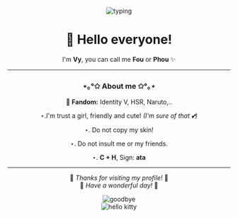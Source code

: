 <div align="center">

![typing](https://readme-typing-svg.herokuapp.com?font=Poppins&size=22&duration=4000&pause=1000&color=FF9FF3&center=true&vCenter=true&width=500&lines=Welcome+to+my+GitHub!;Nice+to+meet+you!;Have+a+beautiful+day+💖)

# 🎀 Hello everyone!  
I'm **Vy**, you can call me **Fou** or **Phou** ✨  

---

### ⋆｡°✩ About me ✩°｡⋆  
🌸 **Fandom:** Identity V, HSR, Naruto,..  

⋆.I'm trust a girl, friendly and cute! *(I'm sure of that 💕)*  

⋆. Do not copy my skin!  

⋆. Do not insult me ​​or my friends.  

⋆. **C + H**, Sign: **ata**

---

🎀 *Thanks for visiting my profile!* 🎀  
💌 *Have a wonderful day!* 💌  

</div>

<!-- 🌸 Sky Goodbye Effect 🌸 -->
<div align="center">
  <img src="https://readme-typing-svg.herokuapp.com?font=Pacifico&size=40&duration=4000&pause=1000&color=FF8EDB&center=true&vCenter=true&width=600&lines=☁️+Good+Bye+☁️;💖+See+you+again!+💖" alt="goodbye">
  
  <br>
<!-- 🎀 Hello Kitty Mini Effect 🎀 -->
<div align="center">
  <img src="https://readme-typing-svg.herokuapp.com?font=Comic+Neue&size=18&duration=3000&pause=1000&color=FFB6C1&center=true&vCenter=true&width=250&lines=♡+Hello+Kitty+♡;💖+Good+Bye+💖;☁️+See+you+soon!+☁️" alt="hello kitty">
</div>
